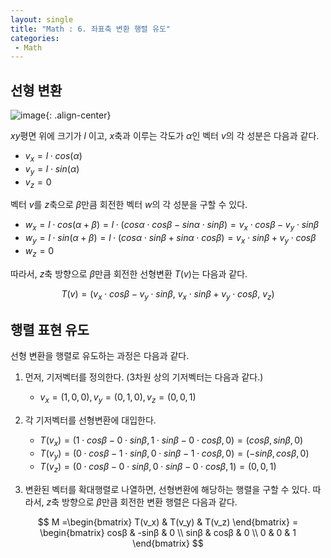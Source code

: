 ```yaml
---
layout: single
title: "Math : 6. 좌표축 변환 행렬 유도"
categories:
 - Math
---
```


## 선형 변환
![image](https://user-images.githubusercontent.com/38006679/159624532-5d47d8a1-d3f7-42e0-add7-72272ae86017.png){: .align-center}


$xy$평면 위에 크기가 $l$ 이고, $x$축과 이루는 각도가 $\alpha$인  벡터 $v$의 각 성분은 다음과 같다.

- $v_x = l⋅cos(\alpha)$
- $v_y = l⋅sin(\alpha)$
- $v_z = 0$

벡터 $v$를 $z$축으로 $\beta$만큼 회전한 벡터 $w$의 각 성분을 구할 수 있다.

- $w_x=l⋅cos(α+β)=l⋅(cosα⋅cosβ - sinα⋅sinβ)=v_x \cdot cosβ - v_y⋅sinβ$
- $w_y=l⋅sin(α+β)=l⋅(cosα⋅sinβ+sinα⋅cosβ)=v_x⋅sinβ+v_y⋅cosβ$
- $w_z=0$

따라서, $z$축 방향으로 $β$만큼 회전한 선형변환 $T(v)$는 다음과 같다.

$$
T(v)=(v_x⋅cosβ - v_y⋅sinβ, \ v_x⋅sinβ+v_y⋅cosβ, \ v_z)
$$

## 행렬 표현 유도

선형 변환을 행렬로 유도하는 과정은 다음과 같다.

1. 먼저, 기저벡터를 정의한다. (3차원 상의 기저벡터는 다음과 같다.)
    - $v_x=(1, 0, 0), v_y=(0, 1, 0), v_z=(0, 0, 1)$


2. 각 기저벡터를 선형변환에 대입한다.
    - $T(v_x)=(1⋅cosβ-0⋅sinβ, 1⋅sinβ-0⋅cosβ, 0)=(cosβ, sinβ, 0)$
    - $T(v_y)=(0⋅cosβ-1⋅sinβ, 0⋅sinβ-1⋅cosβ, 0)=(-sinβ, cosβ, 0)$
    - $T(v_z)=(0⋅cosβ-0⋅sinβ, 0⋅sinβ-0⋅cosβ, 1)=(0, 0, 1)$

3. 변환된 벡터를 확대행렬로 나열하면, 선형변환에 해당하는 행렬을 구할 수 있다. 따라서, $z$축 방향으로 $β$만큼 회전한 변환 행렬은 다음과 같다.

$$
M =\begin{bmatrix} T(v_x) & T(v_y) & T(v_z) \end{bmatrix} = \begin{bmatrix} cosβ & -sinβ & 0 \\ sinβ & cosβ & 0 \\ 0 & 0 & 1 \end{bmatrix}
$$